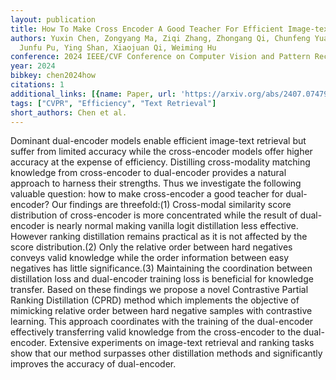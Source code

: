 ```yaml
---
layout: publication
title: How To Make Cross Encoder A Good Teacher For Efficient Image-text Retrieval?
authors: Yuxin Chen, Zongyang Ma, Ziqi Zhang, Zhongang Qi, Chunfeng Yuan, Bing Li,
  Junfu Pu, Ying Shan, Xiaojuan Qi, Weiming Hu
conference: 2024 IEEE/CVF Conference on Computer Vision and Pattern Recognition (CVPR)
year: 2024
bibkey: chen2024how
citations: 1
additional_links: [{name: Paper, url: 'https://arxiv.org/abs/2407.07479'}]
tags: ["CVPR", "Efficiency", "Text Retrieval"]
short_authors: Chen et al.
---
```

Dominant dual-encoder models enable efficient image-text retrieval but suffer
from limited accuracy while the cross-encoder models offer higher accuracy at
the expense of efficiency. Distilling cross-modality matching knowledge from
cross-encoder to dual-encoder provides a natural approach to harness their
strengths. Thus we investigate the following valuable question: how to make
cross-encoder a good teacher for dual-encoder? Our findings are threefold:(1)
Cross-modal similarity score distribution of cross-encoder is more concentrated
while the result of dual-encoder is nearly normal making vanilla logit
distillation less effective. However ranking distillation remains practical as
it is not affected by the score distribution.(2) Only the relative order
between hard negatives conveys valid knowledge while the order information
between easy negatives has little significance.(3) Maintaining the coordination
between distillation loss and dual-encoder training loss is beneficial for
knowledge transfer. Based on these findings we propose a novel Contrastive
Partial Ranking Distillation (CPRD) method which implements the objective of
mimicking relative order between hard negative samples with contrastive
learning. This approach coordinates with the training of the dual-encoder
effectively transferring valid knowledge from the cross-encoder to the
dual-encoder. Extensive experiments on image-text retrieval and ranking tasks
show that our method surpasses other distillation methods and significantly
improves the accuracy of dual-encoder.